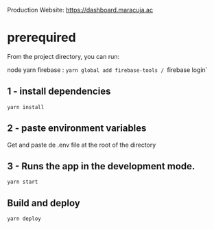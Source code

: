 Production Website: https://dashboard.maracuja.ac

# prerequired

From the project directory, you can run:

node
yarn
firebase : `yarn global add firebase-tools / `firebase login`

## 1 - install dependencies

```
yarn install
```

## 2 - paste environment variables

Get and paste de .env file at the root of the directory

## 3 - Runs the app in the development mode.

```
yarn start
```

## Build and deploy

```
yarn deploy
```
